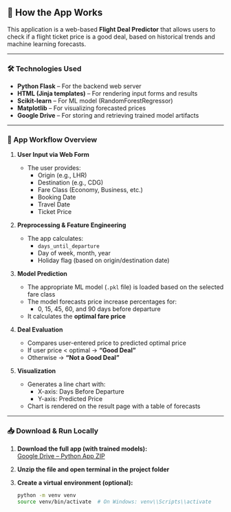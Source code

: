 ## 🚀 How the App Works

This application is a web-based **Flight Deal Predictor** that allows users to check if a flight ticket price is a good deal, based on historical trends and machine learning forecasts.

---

### 🛠️ Technologies Used
- **Python Flask** – For the backend web server
- **HTML (Jinja templates)** – For rendering input forms and results
- **Scikit-learn** – For ML model (RandomForestRegressor)
- **Matplotlib** – For visualizing forecasted prices
- **Google Drive** – For storing and retrieving trained model artifacts

---

### 🧩 App Workflow Overview

1. **User Input via Web Form**
   - The user provides:
     - Origin (e.g., LHR)
     - Destination (e.g., CDG)
     - Fare Class (Economy, Business, etc.)
     - Booking Date
     - Travel Date
     - Ticket Price

2. **Preprocessing & Feature Engineering**
   - The app calculates:
     - `days_until_departure`
     - Day of week, month, year
     - Holiday flag (based on origin/destination date)

3. **Model Prediction**
   - The appropriate ML model (`.pkl` file) is loaded based on the selected fare class
   - The model forecasts price increase percentages for:
     - 0, 15, 45, 60, and 90 days before departure
   - It calculates the **optimal fare price**

4. **Deal Evaluation**
   - Compares user-entered price to predicted optimal price
   - If user price < optimal → **“Good Deal”**
   - Otherwise → **“Not a Good Deal”**

5. **Visualization**
   - Generates a line chart with:
     - X-axis: Days Before Departure
     - Y-axis: Predicted Price
   - Chart is rendered on the result page with a table of forecasts

---

### 📥 Download & Run Locally

1. **Download the full app (with trained models):**  
   [Google Drive – Python App ZIP](https://drive.google.com/uc?export=download&id=1XnQXcHFUxOejcGcuf632IMGE8teC-Xkb)

2. **Unzip the file and open terminal in the project folder**

3. **Create a virtual environment (optional):**
   ```bash
   python -m venv venv
   source venv/bin/activate  # On Windows: venv\\Scripts\\activate


